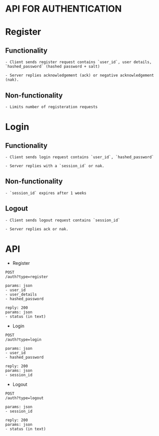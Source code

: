 # API FOR AUTHENTICATION

# Register

## Functionality

	- Client sends register request contains `user_id`, user details, `hashed_password` (hashed password + salt)

	- Server replies acknowledgement (ack) or negative acknowledgement (nak).

## Non-functionality

	- Limits number of registeration requests

# Login

## Functionality

	- Client sends login request contains `user_id`, `hashed_password`

	- Server replies with a `session_id` or nak.

## Non-functionality

	- `session_id` expires after 1 weeks

## Logout

	- Client sends logout request contains `session_id`

	- Server replies ack or nak.


# API

- Register

```
POST
/auth?type=register

params: json
- user_id
- user_details
- hashed_password

reply: 200
params: json
- status (in text)
```

- Login

```
POST
/auth?type=login

params: json
- user_id
- hashed_password

reply: 200
params: json
- session_id
```

- Logout

```
POST
/auth?type=logout

params: json
- session_id

reply: 200
params: json
- status (in text)
```
